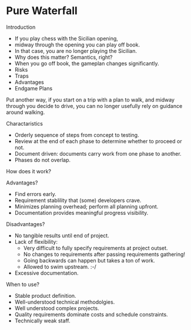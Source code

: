 
# Pure Waterfall

Introduction

- If you play chess with the Sicilian opening,
- midway through the opening you can play off book.
- In that case, you are no longer playing the Sicilian.
- Why does this matter? Semantics, right? 
- When you go off book, the gameplan changes significantly.
- Risks
- Traps
- Advantages
- Endgame Plans

Put another way, if you start on a trip with a plan to walk,
and midway through you decide to drive, you can no longer usefully
rely on guidance around walking.

Charactaristics

- Orderly sequence of steps from concept to testing.
- Review at the end of each phase to determine whether to proceed or not.
- Document driven: documents carry work from one phase to another.
- Phases do not overlap.

How does it work? 


Advantages?

- Find errors early.
- Requirement stablility that (some) developers crave.
- Minimizes planning overhead; perform all planning upfront.
- Documentation provides meaningful progress visibility.

Disadvantages?

- No tangible results until end of project.
- Lack of flexibility:
    - Very difficult to fully specify requirements at project outset.
    - No changes to requirements after passing requirements gathering!
    - Going backwards can happen but takes a ton of work.
    - Allowed to swim upstream. :-/
- Excessive documentation.

When to use? 

- Stable product definition.
- Well-understood technical methodolgies.
- Well understood complex projects.
- Quality requirements dominate costs and schedule constraints.
- Technically weak staff.